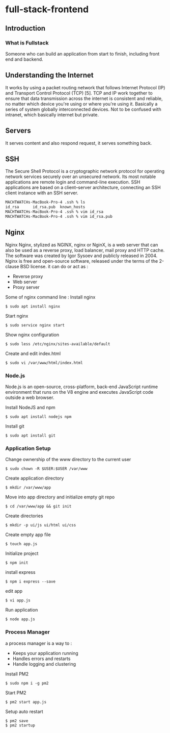 # full-stack-frontend

## Introduction
### What is Fullstack
Someone who can build an application from start to finish, including front end and backend.

## Understanding the Internet
It works by using a packet routing network that follows Internet Protocol (IP) and Transport Control Protocol (TCP) [5]. TCP and IP work together to ensure that data transmission across the internet is consistent and reliable, no matter which device you're using or where you're using it. Basically a series of system globally interconnected devices. Not to be confused with intranet, which basically internet but private.

## Servers
It serves content and also respond request, it serves something back.


## SSH
The Secure Shell Protocol is a cryptographic network protocol for operating network services securely over an unsecured network. Its most notable applications are remote login and command-line execution. SSH applications are based on a client–server architecture, connecting an SSH client instance with an SSH server.

```sh
MACHTWATCHs-MacBook-Pro-4 .ssh % ls
id_rsa		id_rsa.pub	known_hosts
MACHTWATCHs-MacBook-Pro-4 .ssh % vim id_rsa
MACHTWATCHs-MacBook-Pro-4 .ssh % vim id_rsa.pub
```

## Nginx
Nginx
Nginx, stylized as NGINX, nginx or NginX, is a web server that can also be used as a reverse proxy, load balancer, mail proxy and HTTP cache. The software was created by Igor Sysoev and publicly released in 2004. Nginx is free and open-source software, released under the terms of the 2-clause BSD license. it can do or act as :
- Reverse proxy
- Web server
- Proxy server

Some of nginx command line :
Install nginx
```
$ sudo apt install nginx
```
Start nginx
```
$ sudo service nginx start
```
Show nginx configuration
```
$ sudo less /etc/nginx/sites-available/default
```
Create and edit index.html
```
$ sudo vi /var/www/html/index.html
```
### Node.js
Node.js is an open-source, cross-platform, back-end JavaScript runtime environment that runs on the V8 engine and executes JavaScript code outside a web browser.

Install NodeJS and npm
```
$ sudo apt install nodejs npm
```
Install git
```
$ sudo apt install git
```
### Application Setup
Change ownership of the www directory to the current user
```
$ sudo chown -R $USER:$USER /var/www
```
Create application directory
```
$ mkdir /var/www/app
```
Move into app directory and initialize empty git repo
```
$ cd /var/www/app && git init
```
Create directories
```
$ mkdir -p ui/js ui/html ui/css
```
Create empty app file
```
$ touch app.js
```
Initialize project
```
$ npm init
```
install express
```
$ npm i express --save
```
edit app
```
$ vi app.js
```
Run application
```
$ node app.js
```

### Process Manager
a process manager is a way to :
- Keeps your application running
- Handles errors and restarts
- Handle logging and clustering

Install PM2
```
$ sudo npm i -g pm2
```
Start PM2
```
$ pm2 start app.js
```
Setup auto restart
```
$ pm2 save
$ pm2 startup
```
